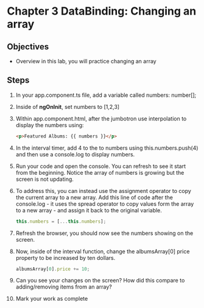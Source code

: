 # Chapter 3 DataBinding: Changing an array

## Objectives

- Overview in this lab, you will practice changing an array

## Steps

1. In your app.component.ts file, add a variable called numbers: number[];

2. Inside of **ngOnInit**, set numbers to [1,2,3]

3. Within app.component.html, after the jumbotron use interpolation to display the numbers using:

   ```html
   <p>Featured Albums: {{ numbers }}</p>
   ```

4. In the interval timer, add 4 to the to numbers using this.numbers.push(4) and then use a console.log to display numbers.

5. Run your code and open the console. You can refresh to see it start from the beginning. Notice the array of numbers is growing but the screen is not updating.

6. To address this, you can instead use the assignment operator to copy the current array to a new array. Add this line of code after the console.log - it uses the spread operator to copy values form the array to a new array - and assign it back to the original variable.

   ```javascript
   this.numbers = [...this.numbers];
   ```

7. Refresh the browser, you should now see the numbers showing on the screen.

8. Now, inside of the interval function, change the albumsArray[0] price property to be increased by ten dollars.

   ```javascript
   albumsArray[0].price += 10;
   ```

9. Can you see your changes on the screen? How did this compare to adding/removing items from an array?

10. Mark your work as complete

